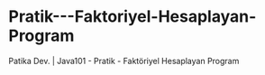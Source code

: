# Pratik---Faktoriyel-Hesaplayan-Program
Patika Dev. | Java101 - Pratik - Faktöriyel Hesaplayan Program

